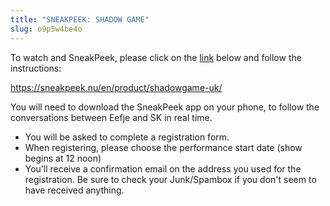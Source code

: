 ```yaml
---
title: "SNEAKPEEK: SHADOW GAME"
slug: o9p5w4be4o
---
```

To watch and SneakPeek, please click on the <a href="https://sneakpeek.nu/en/product/shadowgame-uk/">link</a> below and follow the instructions: 

https://sneakpeek.nu/en/product/shadowgame-uk/

You will need to download the SneakPeek app on your phone, to follow the conversations between Eefje and SK in real time.

 - You will be asked to complete a registration form.
 - When registering, please choose the performance start date (show begins at 12 noon)
 - You’ll receive a confirmation email on the address you used for the registration. Be sure to check your Junk/Spambox if you don't seem to have received anything.